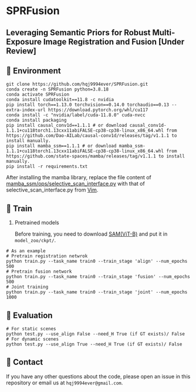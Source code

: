 # SPRFusion
## Leveraging Semantic Priors for Robust Multi-Exposure Image Registration and Fusion [Under Review]
## :monorail: Environment

```shell
git clone https://github.com/hqj9994ever/SPRFusion.git
conda create -n SPRFusion python=3.8.18
conda activate SPRFusion
conda install cudatoolkit==11.8 -c nvidia
pip install torch==1.13.0 torchvision==0.14.0 torchaudio==0.13 --extra-index-url https://download.pytorch.org/whl/cu117
conda install -c "nvidia/label/cuda-11.8.0" cuda-nvcc
conda install packaging
pip install causal_conv1d==1.1.1 # or download causal_conv1d-1.1.1+cu118torch1.13cxx11abiFALSE-cp38-cp38-linux_x86_64.whl from https://github.com/Dao-AILab/causal-conv1d/releases/tag/v1.1.1 to install manually.
pip install mamba_ssm==1.1.1 # or download mamba_ssm-1.1.1+cu118torch1.13cxx11abiFALSE-cp38-cp38-linux_x86_64.whl from https://github.com/state-spaces/mamba/releases/tag/v1.1.1 to install manually.
pip install -r requirements.txt
```
After installing the mamba library, replace the file content of <u>mamba_ssm/ops/selective_scan_interface.py</u> with that of selective_scan_interface.py from [Vim](https://github.com/hustvl/Vim).

## :tennis: Train
1. Pretrained models

    Before training, you need to download [SAM(ViT-B)](https://dl.fbaipublicfiles.com/segment_anything/sam_vit_b_01ec64.pth) and put it in `model_zoo/ckpt/`.

```shell
# As an example
# Pretrain registration netwrok
python train.py --task_name train0 --train_stage 'align' --num_epochs 500
# Pretrain fusion network
python train.py --task_name train0 --train_stage 'fusion' --num_epochs 500
# Joint training
python train.py --task_name train0 --train_stage 'joint' --num_epochs 1000
```

## :gun: Evaluation

```shell
# For static scenes
python test.py --use_align False --need_H True (if GT exists)/ False
# For dynamic scenes
python test.py --use_align True --need_H True (if GT exists)/ False
```

## :email: Contact
  If you have any other questions about the code, please open an issue in this repository or email us at  `hqj9994ever@gmail.com`.
